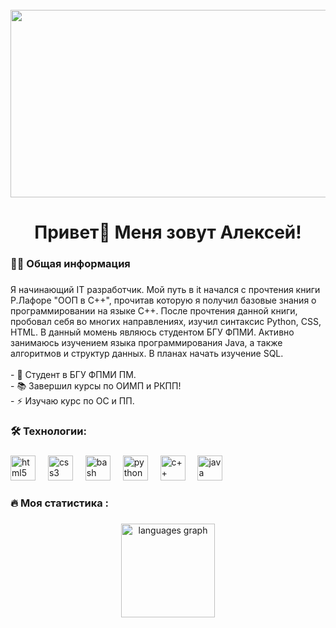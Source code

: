 <br clear="both">

<div align="center">
  <img height="300" width="600" src="https://user-images.githubusercontent.com/74038190/225813708-98b745f2-7d22-48cf-9150-083f1b00d6c9.gif"  />
</div>

###

<h1 align="center">Привет👋 Меня зовут Алексей!</h1>

###

<h3 align="left">👩‍💻  Общая информация</h3>

###

<p align="left">Я начинающий IT разработчик. Мой путь в it начался c прочтения книги Р.Лафоре "ООП в С++", прочитав которую я получил базовые знания о программировании на языке С++. После прочтения данной книги, пробовал себя во многих направлениях, изучил синтаксис Python, CSS, HTML. В данный момень являюсь студентом БГУ ФПМИ. Активно занимаюсь изучением языка программирования Java, а также алгоритмов и структур данных. В планах начать изучение SQL.<br><br>- 🔭 Студент в БГУ ФПМИ ПМ.<br>- 📚 Завершил курсы по ОИМП и РКПП!<br>- ⚡ Изучаю курс по ОС и ПП.</p>

###

<h3 align="left">🛠 Технологии:</h3>

###

<div align="left">
  <img src="https://cdn.jsdelivr.net/gh/devicons/devicon/icons/html5/html5-original.svg" height="40" alt="html5 logo"  />
  <img width="12" />
  <img src="https://cdn.jsdelivr.net/gh/devicons/devicon/icons/css3/css3-original.svg" height="40" alt="css3 logo"  />
  <img width="12" />
  <img src="https://cdn.simpleicons.org/gnubash/4EAA25" height="40" alt="bash logo"  />
  <img width="12" />
  <img src="https://skillicons.dev/icons?i=py" height="40" alt="python logo"  />
  <img width="12" />
  <img src="https://github.com/user-attachments/assets/e1c5502b-906a-4783-879e-ddd7e609e4c1" height="40" alt="с++ logo"  />
  <img width="12" />
  <img src="https://logojinni.com/image/logos/java-288.svg" height="40" alt="java logo"  />
</div>

###

<h3 align="left">🔥   Моя статистика :</h3>

###

<div align="center">
  <img src="https://github-readme-stats.vercel.app/api/top-langs?username=kartoxagrozney&locale=en&hide_title=false&layout=compact&card_width=320&langs_count=5&theme=dracula&hide_border=false&order=2" height="150" alt="languages graph"  />
</div>

###
